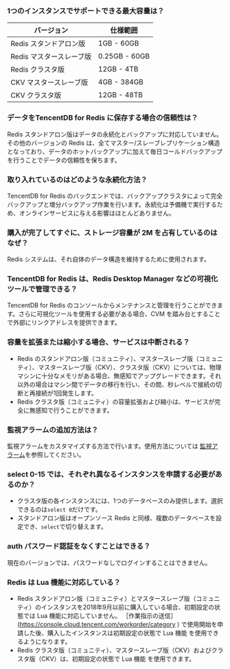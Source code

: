 ﻿### 1つのインスタンスでサポートできる最大容量は？

| バージョン | 仕様範囲 |
|--|--|
| Redis スタンドアロン版 | 1GB - 60GB  |
| Redis マスタースレーブ版 | 0.25GB - 60GB  |
| Redis クラスタ版 | 12GB - 4TB  |
| CKV マスタースレーブ版 | 4GB - 384GB  |
| CKV クラスタ版 | 12GB - 48TB  |


### データをTencentDB for Redis に保存する場合の信頼性は？
Redis スタンドアロン版はデータの永続化とバックアップに対応していません。その他のバージョンの Redis は、全てマスター/スレーブレプリケーション構造となっており、データのホットバックアップに加えて毎日コールドバックアップを行うことでデータの信頼性を保ちます。

### 取り入れているのはどのような永続化方法？
TencentDB for Redis のバックエンドでは、バックアップクラスタによって完全バックアップと増分バックアップ作業を行います。永続化は予備機で実行するため、オンラインサービスに与える影響はほとんどありません。

### 購入が完了してすぐに、ストレージ容量が 2M を占有しているのはなぜ？
Redis システムは、それ自体のデータ構造を維持するために使用されます。

### TencentDB for Redis は、Redis Desktop Manager などの可視化ツールで管理できる？
TencentDB for Redis のコンソールからメンテナンスと管理を行うことができます。さらに可視化ツールを使用する必要がある場合、CVM を踏み台とすることで外部にリンクアドレスを提供できます。

### 容量を拡張または縮小する場合、サービスは中断される？
- Redis のスタンドアロン版（コミュニティ）、マスタースレーブ版（コミュニティ）、マスタースレーブ版（CKV）、クラスタ版（CKV）については、物理マシンに十分なメモリがある場合、無感知でアップグレードできます。それ以外の場合はマシン間でデータの移行を行い、その間、秒レベルで接続の切断と再接続が1回発生します。
- Redis クラスタ版（コミュニティ）の容量拡張および縮小は、サービスが完全に無感知で行うことができます。

### 監視アラームの追加方法は？
監視アラームをカスタマイズする方法で行います。使用方法については [監視アラーム](https://cloud.tencent.com/document/product/239/30913)を参照してください。

### select 0-15 では、それぞれ異なるインスタンスを申請する必要があるのか？
- クラスタ版の各インスタンスには、1つのデータベースのみ提供します。選択できるのは`select 0`だけです。
- スタンドアロン版はオープンソース Redis と同様、複数のデータベースを設定でき、`select`で切り替えます。

### auth パスワード認証をなくすことはできる？
現在のバージョンでは、パスワードなしでログインすることはできません。


### Redis は Lua 機能に対応している？
- Redis スタンドアロン版（コミュニティ）とマスタースレーブ版（コミュニティ）のインスタンスを2018年9月以前に購入している場合、初期設定の状態では Lua 機能に対応していません。 ［作業指示の送信］(https://console.cloud.tencent.com/workorder/category
) で使用開始を申請した後、購入したインスタンスは初期設定の状態で Lua 機能 を使用できるようになります。
- Redis クラスタ版（コミュニティ）、マスタースレーブ版（CKV）およびクラスタ版（CKV）は、初期設定の状態で Lua 機能 を使用できます。

